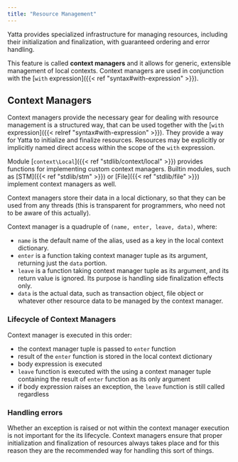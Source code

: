```yaml
---
title: "Resource Management"
---
```


Yatta provides specialized infrastructure for managing resources, including their initialization and finalization, with guaranteed ordering and error handling.

This feature is called **context managers** and it allows for generic, extensible management of local contexts. Context managers are used in conjunction with the [`with` expression]({{< ref "syntax#with-expression" >}}).

## Context Managers
Context managers provide the necessary gear for dealing with resource management is a structured way, that can be used together with the [`with` expression]({{< relref "syntax#with-expression" >}}).
They provide a way for Yatta to initialize and finalize resources. Resources may be explicitly or implicitly named direct access within the scope of the `with` expression.

Module [`context\Local`]({{< ref "stdlib/context/local" >}}) provides functions for implementing custom context managers. Builtin modules, such as [STM]({{< ref "stdlib/stm" >}}) or [File]({{< ref "stdlib/file" >}}) implement context managers as well.

Context managers store their data in a local dictionary, so that they can be used from any threads (this is transparent for programmers, who need not to be aware of this actually).

Context manager is a quadruple of `(name, enter, leave, data)`, where:
* `name` is the default name of the alias, used as a key in the local context dictionary.
* `enter` is a function taking context manager tuple as its argument, returning just the `data` portion.
* `leave` is a function taking context manager tuple as its argument, and its return value is ignored. Its purpose is handling side finalization effects only.
* `data` is the actual data, such as transaction object, file object or whatever other resource data to be managed by the context manager.

### Lifecycle of Context Managers
Context manager is executed in this order:
* the context manager tuple is passed to `enter` function
* result of the `enter` function is stored in the local context dictionary
* body expression is executed
* `leave` function is executed with the using a context manager tuple containing the result of `enter` function as its only argument
* if body expression raises an exception, the `leave` function is still called regardless

### Handling errors
Whether an exception is raised or not within the context manager execution is not important for the its lifecycle. Context managers ensure that proper initialization and finalization of resources always takes place and for this reason they are the recommended way for handling this sort of things.
